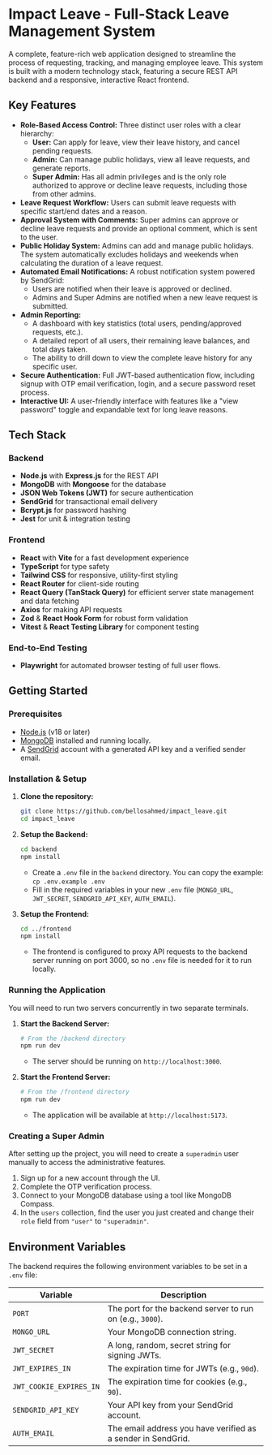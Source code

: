 # Impact Leave - Full-Stack Leave Management System

A complete, feature-rich web application designed to streamline the process of requesting, tracking, and managing employee leave. This system is built with a modern technology stack, featuring a secure REST API backend and a responsive, interactive React frontend.

## Key Features

- **Role-Based Access Control:** Three distinct user roles with a clear hierarchy:
  - **User:** Can apply for leave, view their leave history, and cancel pending requests.
  - **Admin:** Can manage public holidays, view all leave requests, and generate reports.
  - **Super Admin:** Has all admin privileges and is the only role authorized to approve or decline leave requests, including those from other admins.
- **Leave Request Workflow:** Users can submit leave requests with specific start/end dates and a reason.
- **Approval System with Comments:** Super admins can approve or decline leave requests and provide an optional comment, which is sent to the user.
- **Public Holiday System:** Admins can add and manage public holidays. The system automatically excludes holidays and weekends when calculating the duration of a leave request.
- **Automated Email Notifications:** A robust notification system powered by SendGrid:
  - Users are notified when their leave is approved or declined.
  - Admins and Super Admins are notified when a new leave request is submitted.
- **Admin Reporting:**
  - A dashboard with key statistics (total users, pending/approved requests, etc.).
  - A detailed report of all users, their remaining leave balances, and total days taken.
  - The ability to drill down to view the complete leave history for any specific user.
- **Secure Authentication:** Full JWT-based authentication flow, including signup with OTP email verification, login, and a secure password reset process.
- **Interactive UI:** A user-friendly interface with features like a "view password" toggle and expandable text for long leave reasons.

## Tech Stack

### Backend
- **Node.js** with **Express.js** for the REST API
- **MongoDB** with **Mongoose** for the database
- **JSON Web Tokens (JWT)** for secure authentication
- **SendGrid** for transactional email delivery
- **Bcrypt.js** for password hashing
- **Jest** for unit & integration testing

### Frontend
- **React** with **Vite** for a fast development experience
- **TypeScript** for type safety
- **Tailwind CSS** for responsive, utility-first styling
- **React Router** for client-side routing
- **React Query (TanStack Query)** for efficient server state management and data fetching
- **Axios** for making API requests
- **Zod** & **React Hook Form** for robust form validation
- **Vitest** & **React Testing Library** for component testing

### End-to-End Testing
- **Playwright** for automated browser testing of full user flows.

## Getting Started

### Prerequisites

- [Node.js](https://nodejs.org/) (v18 or later)
- [MongoDB](https://www.mongodb.com/try/download/community) installed and running locally.
- A [SendGrid](https://sendgrid.com/) account with a generated API key and a verified sender email.

### Installation & Setup

1.  **Clone the repository:**
    ```bash
    git clone https://github.com/bellosahmed/impact_leave.git
    cd impact_leave
    ```

2.  **Setup the Backend:**
    ```bash
    cd backend
    npm install
    ```
    - Create a `.env` file in the `backend` directory. You can copy the example: `cp .env.example .env`
    - Fill in the required variables in your new `.env` file (`MONGO_URL`, `JWT_SECRET`, `SENDGRID_API_KEY`, `AUTH_EMAIL`).

3.  **Setup the Frontend:**
    ```bash
    cd ../frontend
    npm install
    ```
    - The frontend is configured to proxy API requests to the backend server running on port 3000, so no `.env` file is needed for it to run locally.

### Running the Application

You will need to run two servers concurrently in two separate terminals.

1.  **Start the Backend Server:**
    ```bash
    # From the /backend directory
    npm run dev
    ```
    - The server should be running on `http://localhost:3000`.

2.  **Start the Frontend Server:**
    ```bash
    # From the /frontend directory
    npm run dev
    ```
    - The application will be available at `http://localhost:5173`.

### Creating a Super Admin

After setting up the project, you will need to create a `superadmin` user manually to access the administrative features.
1.  Sign up for a new account through the UI.
2.  Complete the OTP verification process.
3.  Connect to your MongoDB database using a tool like MongoDB Compass.
4.  In the `users` collection, find the user you just created and change their `role` field from `"user"` to `"superadmin"`.


## Environment Variables

The backend requires the following environment variables to be set in a `.env` file:

| Variable                | Description                                                |
| ----------------------- | ---------------------------------------------------------- |
| `PORT`                  | The port for the backend server to run on (e.g., `3000`).    |
| `MONGO_URL`             | Your MongoDB connection string.                            |
| `JWT_SECRET`            | A long, random, secret string for signing JWTs.            |
| `JWT_EXPIRES_IN`        | The expiration time for JWTs (e.g., `90d`).                |
| `JWT_COOKIE_EXPIRES_IN` | The expiration time for cookies (e.g., `90`).              |
| `SENDGRID_API_KEY`      | Your API key from your SendGrid account.                   |
| `AUTH_EMAIL`            | The email address you have verified as a sender in SendGrid. |